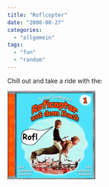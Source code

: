 ```yaml
---
title: "Roflcopter"
date: "2008-08-27"
categories: 
  - "allgemein"
tags: 
  - "fun"
  - "random"
---
```


Chill out and take a ride with the:

[![roflcopter.png](images/.roflcopter.png "roflcopter.png")](/wp-content/uploads/2008/08/roflcopter.png)
